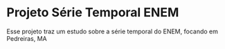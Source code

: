 # Projeto Série Temporal ENEM
Esse projeto traz um estudo sobre a série temporal do ENEM, focando em Pedreiras, MA